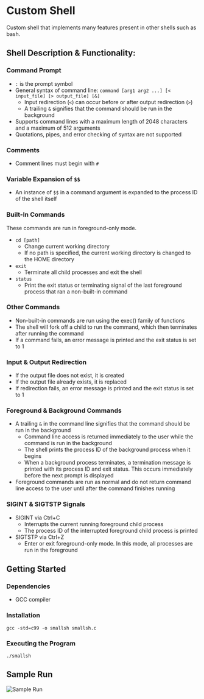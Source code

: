 # Custom Shell

Custom shell that implements many features present in other shells such as bash.

## Shell Description & Functionality:

### Command Prompt

- `:` is the prompt symbol
- General syntax of command line: `command [arg1 arg2 ...] [< input_file] [> output_file] [&]`
  - Input redirection (`<`) can occur before or after output redirection (`>`)
  - A trailing `&` signifies that the command should be run in the background
- Supports command lines with a maximum length of 2048 characters and a maximum of 512 arguments
- Quotations, pipes, and error checking of syntax are not supported

### Comments

- Comment lines must begin with `#`

### Variable Expansion of `$$`

- An instance of `$$` in a command argument is expanded to the process ID of the shell itself

### Built-In Commands

These commands are run in foreground-only mode.

- `cd [path]`
  - Change current working directory
  - If no path is specified, the current working directory is changed to the HOME directory
- `exit`
  - Terminate all child processes and exit the shell
- `status`
  - Print the exit status or terminating signal of the last foreground process that ran a non-built-in command

### Other Commands

- Non-built-in commands are run using the exec() family of functions
- The shell will fork off a child to run the command, which then terminates after running the command
- If a command fails, an error message is printed and the exit status is set to 1

### Input & Output Redirection

- If the output file does not exist, it is created
- If the output file already exists, it is replaced
- If redirection fails, an error message is printed and the exit status is set to 1

### Foreground & Background Commands

- A trailing `&` in the command line signifies that the command should be run in the background
  - Command line access is returned immediately to the user while the command is run in the background
  - The shell prints the process ID of the background process when it begins
  - When a background process terminates, a termination message is printed with its process ID and exit status. This occurs immediately before the next prompt is displayed
- Foreground commands are run as normal and do not return command line access to the user until after the command finishes running

### SIGINT & SIGTSTP Signals

- SIGINT via Ctrl+C
  - Interrupts the current running foreground child process
  - The process ID of the interrupted foreground child process is printed
- SIGTSTP via Ctrl+Z
  - Enter or exit foreground-only mode. In this mode, all processes are run in the foreground

## Getting Started

### Dependencies

- GCC compiler

### Installation

```gcc -std=c99 -o smallsh smallsh.c```

### Executing the Program

```./smallsh```

## Sample Run

![Sample Run](./images/smallsh_ex_run.JPG)
